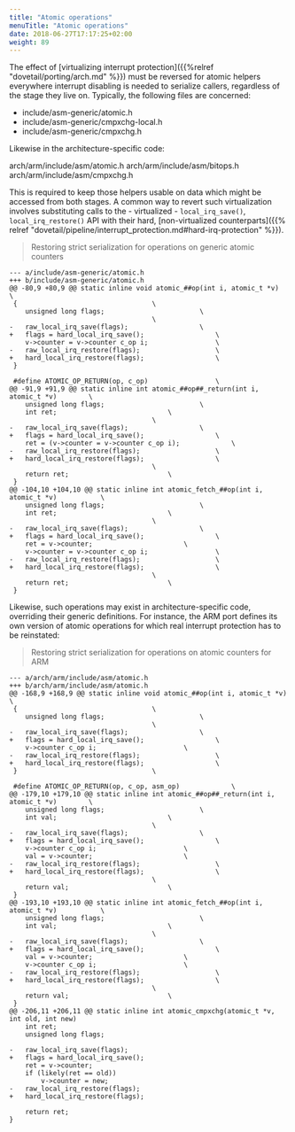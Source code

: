 ```yaml
---
title: "Atomic operations"
menuTitle: "Atomic operations"
date: 2018-06-27T17:17:25+02:00
weight: 89
---
```


The effect of [virtualizing interrupt protection]({{%relref
"dovetail/porting/arch.md" %}}) must be reversed for atomic
helpers everywhere interrupt disabling is needed to serialize callers,
regardless of the stage they live on. Typically, the following files
are concerned:

- include/asm-generic/atomic.h
- include/asm-generic/cmpxchg-local.h
- include/asm-generic/cmpxchg.h

Likewise in the architecture-specific code:

 arch/arm/include/asm/atomic.h
 arch/arm/include/asm/bitops.h
 arch/arm/include/asm/cmpxchg.h

This is required to keep those helpers usable on data which might be
accessed from both stages.  A common way to revert such virtualization
involves substituting calls to the - virtualized - `local_irq_save()`,
`local_irq_restore()` API with their hard, [non-virtualized
counterparts]({{% relref
"dovetail/pipeline/interrupt_protection.md#hard-irq-protection"
%}}).

> Restoring strict serialization for operations on generic atomic counters

```
--- a/include/asm-generic/atomic.h
+++ b/include/asm-generic/atomic.h
@@ -80,9 +80,9 @@ static inline void atomic_##op(int i, atomic_t *v)			\
 {									\
 	unsigned long flags;						\
 									\
-	raw_local_irq_save(flags);					\
+	flags = hard_local_irq_save();					\
 	v->counter = v->counter c_op i;					\
-	raw_local_irq_restore(flags);					\
+	hard_local_irq_restore(flags);					\
 }
 
 #define ATOMIC_OP_RETURN(op, c_op)					\
@@ -91,9 +91,9 @@ static inline int atomic_##op##_return(int i, atomic_t *v)		\
 	unsigned long flags;						\
 	int ret;							\
 									\
-	raw_local_irq_save(flags);					\
+	flags = hard_local_irq_save();					\
 	ret = (v->counter = v->counter c_op i);				\
-	raw_local_irq_restore(flags);					\
+	hard_local_irq_restore(flags);					\
 									\
 	return ret;							\
 }
@@ -104,10 +104,10 @@ static inline int atomic_fetch_##op(int i, atomic_t *v)			\
 	unsigned long flags;						\
 	int ret;							\
 									\
-	raw_local_irq_save(flags);					\
+	flags = hard_local_irq_save();					\
 	ret = v->counter;						\
 	v->counter = v->counter c_op i;					\
-	raw_local_irq_restore(flags);					\
+	hard_local_irq_restore(flags);					\
 									\
 	return ret;							\
 }
```

Likewise, such operations may exist in architecture-specific code,
overriding their generic definitions. For instance, the ARM port
defines its own version of atomic operations for which real interrupt
protection has to be reinstated:

> Restoring strict serialization for operations on atomic counters for ARM

```
--- a/arch/arm/include/asm/atomic.h
+++ b/arch/arm/include/asm/atomic.h
@@ -168,9 +168,9 @@ static inline void atomic_##op(int i, atomic_t *v)			\
 {									\
 	unsigned long flags;						\
 									\
-	raw_local_irq_save(flags);					\
+	flags = hard_local_irq_save();					\
 	v->counter c_op i;						\
-	raw_local_irq_restore(flags);					\
+	hard_local_irq_restore(flags);					\
 }									\
 
 #define ATOMIC_OP_RETURN(op, c_op, asm_op)				\
@@ -179,10 +179,10 @@ static inline int atomic_##op##_return(int i, atomic_t *v)		\
 	unsigned long flags;						\
 	int val;							\
 									\
-	raw_local_irq_save(flags);					\
+	flags = hard_local_irq_save();					\
 	v->counter c_op i;						\
 	val = v->counter;						\
-	raw_local_irq_restore(flags);					\
+	hard_local_irq_restore(flags);					\
 									\
 	return val;							\
 }
@@ -193,10 +193,10 @@ static inline int atomic_fetch_##op(int i, atomic_t *v)			\
 	unsigned long flags;						\
 	int val;							\
 									\
-	raw_local_irq_save(flags);					\
+	flags = hard_local_irq_save();					\
 	val = v->counter;						\
 	v->counter c_op i;						\
-	raw_local_irq_restore(flags);					\
+	hard_local_irq_restore(flags);					\
 									\
 	return val;							\
 }
@@ -206,11 +206,11 @@ static inline int atomic_cmpxchg(atomic_t *v, int old, int new)
 	int ret;
 	unsigned long flags;
 
-	raw_local_irq_save(flags);
+	flags = hard_local_irq_save();
 	ret = v->counter;
 	if (likely(ret == old))
 		v->counter = new;
-	raw_local_irq_restore(flags);
+	hard_local_irq_restore(flags);
 
 	return ret;
}
```
